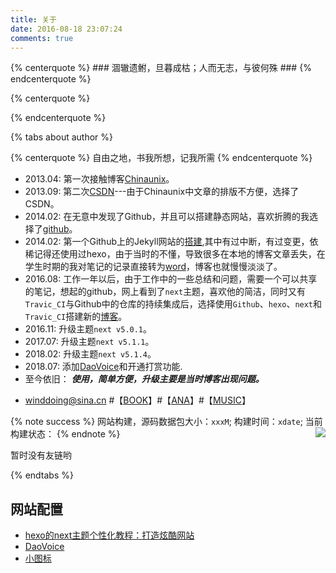 ```yaml
---
title: 关于
date: 2016-08-18 23:07:24
comments: true
---
```


{% centerquote %} ### 涸辙遗鲋，旦暮成枯；人而无志，与彼何殊 ### {% endcenterquote %}

{% centerquote %}
<!-- 站点运行时间 -->
<div id="days"></div>
{% endcenterquote %}


{% tabs about author %}
<!-- tab 博主相关@user -->

{% centerquote %} 自由之地，书我所想，记我所需 {% endcenterquote %}

<!-- endtab -->

<!-- tab 站点相关@home -->

* 2013.04: 第一次接触博客[Chinaunix](http://blog.chinaunix.net/uid/28769209/year-201304-list-1.html)。
* 2013.09: 第二次[CSDN](https://blog.csdn.net/sdreamq)---由于Chinaunix中文章的排版不方便，选择了CSDN。
* 2014.02: 在无意中发现了Github，并且可以搭建静态网站，喜欢折腾的我选择了[github](https://shaowangquan.github.io)。
* 2014.02: 第一个Github上的Jekyll网站的[搭建](https://winddoing.github.io/2014/02/26/2014-02-26-Github+jekyll%E5%8D%9A%E5%AE%A2%E7%BB%88%E4%BA%8E%E6%90%AD%E5%BB%BA%E5%A5%BD%E4%BA%86/),其中有过中断，有过变更，依稀记得还使用过hexo，由于当时的不懂，导致很多在本地的博客文章丢失，在学生时期的我对笔记的记录直接转为[word](https://winddoing.github.io/old_notes/)，博客也就慢慢淡淡了。
* 2016.08: 工作一年以后，由于工作中的一些总结和问题，需要一个可以共享的笔记，想起的github，网上看到了`next`主题，喜欢他的简洁，同时又有`Travic_CI`与Github中的仓库的持续集成后，选择使用`Github`、`hexo`、`next`和`Travic_CI`搭建新的[博客](https://winddoing.github.io)。
* 2016.11: 升级主题`next v5.0.1`。
* 2017.07: 升级主题`next v5.1.1`。
* 2018.02: 升级主题`next v5.1.4`。
* 2018.07: 添加[DaoVoice](http://www.daovoice.io)和开通打赏功能.
* 至今依旧： ***使用，简单方便，升级主要是当时博客出现问题。***

- winddoing@sina.cn #【[BOOK](../books)】#【[ANA](../ana)】#【[MUSIC](../music)】

{% note success %}
网站构建，源码数据包大小：`xxxM`; 构建时间：`xdate`; 当前构建状态：<img src='https://travis-ci.org/Winddoing/Winddoing.github.io.svg?branch=web_source' align='right'/>
{% endnote %}

<!-- endtab -->

<!-- tab ️友情链接@link -->
暂时没有友链哟
<!-- endtab -->
{% endtabs %}



## 网站配置

* [hexo的next主题个性化教程：打造炫酷网站](https://blog.csdn.net/qq_33699981/article/details/72716951)
* [DaoVoice](https://dashboard.daovoice.io/app/a28f1641/users?segment=all-users)
* [小图标](https://fontawesome.com/icons?from=io)






<script>
/* 站点运行时间 */
function show_date_time(){
	window.setTimeout("show_date_time()", 1000);
	/* 请修改这里的起始时间 */
	BirthDay=new Date("02/26/2014 15:00:00");
	today=new Date();
	timeold=(today.getTime()-BirthDay.getTime());
	sectimeold=timeold/1000
	secondsold=Math.floor(sectimeold);
	msPerDay=24*60*60*1000
	e_daysold=timeold/msPerDay
	daysold=Math.floor(e_daysold);
	e_hrsold=(e_daysold-daysold)*24;
	hrsold=setzero(Math.floor(e_hrsold));
	e_minsold=(e_hrsold-hrsold)*60;
	minsold=setzero(Math.floor((e_hrsold-hrsold)*60));
	seconds=setzero(Math.floor((e_minsold-minsold)*60));
	document.getElementById('days').innerHTML="本站已运行"+daysold+"天"+hrsold+"小时"+minsold+"分"+seconds+"秒";
}

function setzero(i){
	if (i<10) {
		i="0" + i;
	}
	return i;
}

show_date_time();
</script>
